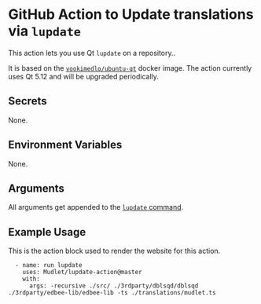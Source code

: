 # GitHub Action to Update translations via `lupdate`

This action lets you use Qt `lupdate` on a repository..

It is based on the [`vookimedlo/ubuntu-qt`](https://hub.docker.com/r/vookimedlo/ubuntu-qt/) docker image.
The action currently uses Qt 5.12 and will be upgraded periodically.


## Secrets

None.


## Environment Variables

None.


## Arguments

All arguments get appended to the [`lupdate` command](https://doc.qt.io/qt-5/linguist-manager.html#using-lupdate).


## Example Usage

This is the action block used to render the website for this action.

```
  - name: run lupdate
    uses: Mudlet/lupdate-action@master
    with:
      args: -recursive ./src/ ./3rdparty/dblsqd/dblsqd ./3rdparty/edbee-lib/edbee-lib -ts ./translations/mudlet.ts
```
